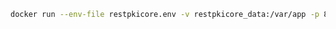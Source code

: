 ﻿```sh
docker run --env-file restpkicore.env -v restpkicore_data:/var/app -p 8080:80 lacunasoftware/restpkicore:1.6
```
